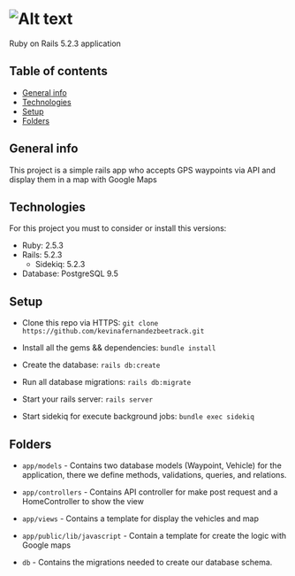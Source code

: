 # ![Alt text](https://encrypted-tbn0.gstatic.com/images?q=tbn:ANd9GcTMKsPvGG_V8a1CfYgQgyzHjdNNvu0Y8TUFkTea7JwU3AM_SXTa "Beetrack Evaluation")

Ruby on Rails 5.2.3 application

## Table of contents
* [General info](#general-info)
* [Technologies](#technologies)
* [Setup](#setup) 
* [Folders](#folders)

## General info
This project is a simple rails app who accepts GPS waypoints via API and display them in a map with Google Maps
	
## Technologies
For this project you must to consider or install this versions:
  * Ruby: 2.5.3
  * Rails: 5.2.3
	* Sidekiq: 5.2.3
  * Database: PostgreSQL 9.5

## Setup
* Clone this repo via HTTPS: `git clone https://github.com/kevinafernandezbeetrack.git`

* Install all the gems && dependencies: `bundle install`

* Create the database: `rails db:create`

* Run all database migrations: `rails db:migrate`

* Start your rails server: `rails server`

* Start sidekiq for execute background jobs: `bundle exec sidekiq`

## Folders

* `app/models` - Contains two database models (Waypoint, Vehicle) for the application, there we define methods, validations, queries, and relations.

* `app/controllers` - Contains API controller for make post request and a HomeController to show the view

* `app/views` - Contains a template for display the vehicles and map

* `app/public/lib/javascript` - Contain a template for create the logic with Google maps

* `db` - Contains the migrations needed to create our database schema.